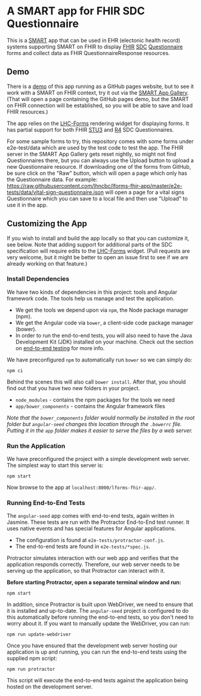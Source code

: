 # A SMART app for FHIR SDC Questionnaire

This is a [SMART](http://docs.smarthealthit.org/) app that can be used in
EHR (electonic health record) systems supporting SMART on FHIR to display
[FHIR](http://hl7.org/fhir/)
[SDC](http://hl7.org/fhir/uv/sdc/2018Sep/index.html)
[Questionnaire](http://hl7.org/fhir/uv/sdc/2018Sep/sdc-questionnaire.html) forms
and collect data as FHIR QuestionnaireResponse resources.

## Demo
There is a [demo](https://apps.smarthealthit.org/app/lforms-questionnaire-app)
of this app running as a GitHub pages website, but to see it work with a SMART
on FHIR context, try it out via the
[SMART App Gallery](https://apps.smarthealthit.org/app/lforms-questionnaire-app).
(That will open a page containing the GitHub pages demo, but the SMART on FHIR
connection will be established, so you will be able to save and load FHIR
resources.)

The app relies on the [LHC-Forms](http://lhncbc.github.io/lforms/) rendering
widget for displaying forms.  It has partial support for both FHIR
[STU3](http://hl7.org/fhir/us/sdc/) and
[R4](http://hl7.org/fhir/uv/sdc/2018Sep/index.html) SDC Questionnaires.

For some sample forms to try, this repository comes with some forms under
e2e-test/data which are used by the test code to test the app.  The FHIR server
in the SMART App Gallery gets reset nightly, so might not find Questionnaires
there, but you can always use the Upload button to upload a new Questionnaire
resource.  If downloading one of the forms from GitHub, be sure click on the
"Raw" button, which will open a page which only has the Questionnaire data.  For
example:
https://raw.githubusercontent.com/lhncbc/lforms-fhir-app/master/e2e-tests/data/vital-sign-questionnaire.json
will open a page for a vital signs Questionnaire which you can save to a local
file and then use "Upload" to use it in the app.

## Customizing the App

If you wish to install and build the app locally so that you can customize it,
see below.  Note that adding support for additional parts of the SDC specification will
require edits to the [LHC-Forms](http://lhncbc.github.io/lforms/) widget.  (Pull
requests are very welcome, but it might be better to open an issue first to see
if we are already working on that feature.)

### Install Dependencies

We have two kinds of dependencies in this project: tools and Angular framework code. The tools help
us manage and test the application.

* We get the tools we depend upon via `npm`, the Node package manager (npm).
* We get the Angular code via `bower`, a client-side code package manager (bower).
* In order to run the end-to-end tests, you will also need to have the
  Java Development Kit (JDK) installed on your machine. Check out the section on
  [end-to-end testing](#e2e-testing) for more info.

We have preconfigured `npm` to automatically run `bower` so we can simply do:

```
npm ci
```

Behind the scenes this will also call `bower install`. After that, you should find out that you have
two new folders in your project.

* `node_modules` - contains the npm packages for the tools we need
* `app/bower_components` - contains the Angular framework files

*Note that the `bower_components` folder would normally be installed in the root folder but
`angular-seed` changes this location through the `.bowerrc` file. Putting it in the `app` folder
makes it easier to serve the files by a web server.*

### Run the Application

We have preconfigured the project with a simple development web server. The simplest way to start
this server is:

```
npm start
```

Now browse to the app at `localhost:8000/lforms-fhir-app/`.


<a name="e2e-testing"></a>
### Running End-to-End Tests

The `angular-seed` app comes with end-to-end tests, again written in Jasmine. These tests
are run with the Protractor End-to-End test runner. It uses native events and has
special features for Angular applications.

* The configuration is found at `e2e-tests/protractor-conf.js`.
* The end-to-end tests are found in `e2e-tests/*spec.js`.

Protractor simulates interaction with our web app and verifies that the application responds
correctly. Therefore, our web server needs to be serving up the application, so that Protractor can
interact with it.

**Before starting Protractor, open a separate terminal window and run:**

```
npm start
```

In addition, since Protractor is built upon WebDriver, we need to ensure that it is installed and
up-to-date. The `angular-seed` project is configured to do this automatically before running the
end-to-end tests, so you don't need to worry about it. If you want to manually update the WebDriver,
you can run:

```
npm run update-webdriver
```

Once you have ensured that the development web server hosting our application is up and running, you
can run the end-to-end tests using the supplied npm script:

```
npm run protractor
```

This script will execute the end-to-end tests against the application being hosted on the
development server.
